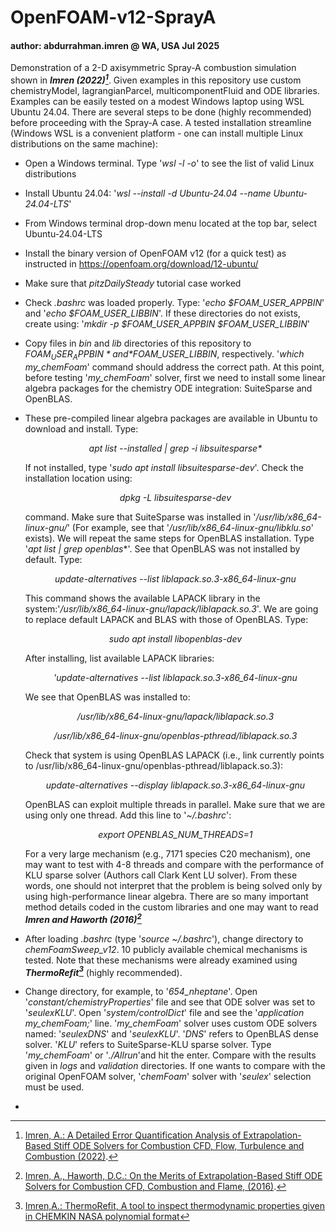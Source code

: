 # OpenFOAM-v12-SprayA
#### author: abdurrahman.imren @ WA, USA Jul 2025
Demonstration of a 2-D axisymmetric Spray-A combustion simulation shown in ***Imren (2022)[^1]***. Given examples in this repository use custom chemistryModel, lagrangianParcel, multicomponentFluid and ODE libraries. Examples can be easily tested on a modest Windows laptop using WSL Ubuntu 24.04. There are several steps to be done (highly recommended) before proceeding with the Spray-A case. A tested installation streamline (Windows WSL is a convenient platform - one can install multiple Linux distributions on the same machine):
- Open a Windows terminal. Type '*wsl -l -o*' to see the list of valid Linux distributions
- Install Ubuntu 24.04: '*wsl --install -d Ubuntu-24.04 --name  Ubuntu-24.04-LTS*'
- From Windows terminal drop-down menu located at the top bar, select Ubuntu-24.04-LTS
- Install the binary version of OpenFOAM v12 (for a quick test) as instructed in https://openfoam.org/download/12-ubuntu/
- Make sure that *pitzDailySteady* tutorial case worked
- Check *.bashrc* was loaded properly. Type: '*echo $FOAM_USER_APPBIN*' and '*echo $FOAM_USER_LIBBIN*'. If these directories do not exists, create using: '*mkdir -p $FOAM_USER_APPBIN $FOAM_USER_LIBBIN*'
- Copy files in *bin* and *lib* directories of this repository to *$FOAM_USER_APPBIN* and *$FOAM_USER_LIBBIN*, respectively. '*which my_chemFoam*' command should address the correct path. At this point, before testing '*my_chemFoam*' solver, first we need to install some linear algebra packages for the chemistry ODE integration: SuiteSparse and OpenBLAS.
- These pre-compiled linear algebra packages are available in Ubuntu to download and install. Type:

  <div align="center">
  <em>apt list --installed | grep -i libsuitesparse*</em>
  </div>
  
  If not installed, type '*sudo apt install libsuitesparse-dev*'. Check the installation location using:
  
  <div align="center">
  <em>dpkg -L libsuitesparse-dev</em>
  </div>

  command. Make sure that SuiteSparse was installed in '*/usr/lib/x86_64-linux-gnu/*' (For example, see that '*/usr/lib/x86_64-linux-gnu/libklu.so*' exists). We will repeat the same steps for OpenBLAS installation. Type '*apt list | grep openblas**'. See that OpenBLAS was not installed by default. Type:

  <div align="center">
  <em>update-alternatives --list liblapack.so.3-x86_64-linux-gnu</em>
  </div>
  
  This command shows the available LAPACK library in the system:'*/usr/lib/x86_64-linux-gnu/lapack/liblapack.so.3*'. We are going to replace default LAPACK and BLAS with those of OpenBLAS. Type:

  <div align="center">
  <em>sudo apt install libopenblas-dev</em>
  </div>
  
  After installing, list available LAPACK libraries:

  <div align="center">
  <em>'update-alternatives --list liblapack.so.3-x86_64-linux-gnu</em>
  </div>

  We see that OpenBLAS was installed to:

  <div align="center">
  <em>/usr/lib/x86_64-linux-gnu/lapack/liblapack.so.3</em>

  <em>/usr/lib/x86_64-linux-gnu/openblas-pthread/liblapack.so.3</em>
  </div>

  Check that system is using OpenBLAS LAPACK (i.e., link currently points to /usr/lib/x86_64-linux-gnu/openblas-pthread/liblapack.so.3):

  <div align="center">
  <em>update-alternatives --display liblapack.so.3-x86_64-linux-gnu</em>
  </div>

  OpenBLAS can exploit multiple threads in parallel. Make sure that we are using only one thread. Add this line to '*~/.bashrc*':

  <div align="center">
  <em>export OPENBLAS_NUM_THREADS=1</em>
  </div>

  For a very large mechanism (e.g., 7171 species C20 mechanism), one may want to test with 4-8 threads and compare with the performance of KLU sparse solver (Authors call Clark Kent LU solver). From these words, one should not interpret that the problem is being solved only by using high-performance linear algebra. There are so many important method details coded in the custom libraries and one may want to read ***Imren and Haworth (2016)[^2]*** 
     
 - After loading *.bashrc* (type '*source ~/.bashrc*'), change directory to *chemFoamSweep_v12*. 10 publicly available chemical mechanisms is tested. Note that these mechanisms were already examined using ***ThermoRefit[^3]*** (highly recommended).
 - Change directory, for example, to '*654_nheptane*'. Open '*constant/chemistryProperties*' file and see that ODE solver was set to '*seulexKLU*'. Open '*system/controlDict*' file and see the '*application     my_chemFoam;*' line. '*my_chemFoam*' solver uses custom ODE solvers named: '*seulexDNS*' and '*seulexKLU*'. '*DNS*' refers to OpenBLAS dense solver. '*KLU*' refers to SuiteSparse-KLU sparse solver. Type '*my_chemFoam*' or '*./Allrun*'and hit the enter. Compare with the results given in *logs* and *validation* directories. If one wants to compare with the original OpenFOAM solver, '*chemFoam*' solver with '*seulex*' selection must be used.
 -     


[^1]: [Imren, A.: A Detailed Error Quantification Analysis of Extrapolation-Based Stiff ODE
Solvers for Combustion CFD, Flow, Turbulence and Combustion (2022)](https://doi.org/10.1007/s10494-022-00369-z).
[^2]: [Imren, A., Haworth, D.C.: On the Merits of Extrapolation-Based Stiff ODE Solvers for Combustion CFD, Combustion and Flame, (2016)](https://doi.org/10.1016/j.combustflame.2016.09.018).
[^3]: [Imren,A.: ThermoRefit, A tool to inspect thermodynamic properties given in CHEMKIN NASA polynomial format](https://github.com/abimren/ThermoRefit)
[^4]: Kee, R.J., Rupley, F.M., , Miller, J.A.: CHEMKIN-II: A FORTRAN chemical kinetics package for the
analysis of gas-phase chemical kinetics. Technical Report SAND89-8009, Sandia National Laboratories
(1990).

